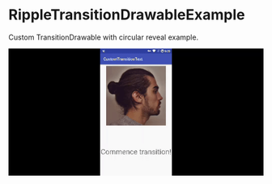 # RippleTransitionDrawableExample
Custom TransitionDrawable with circular reveal example.

![alt text](https://github.com/cora32/RippleTransitionDrawableExample/blob/master/app/src/main/res/transistion.gif)
